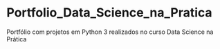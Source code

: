 # Portfolio_Data_Science_na_Pratica
Portfólio com projetos em Python 3 realizados no curso Data Science na Prática
